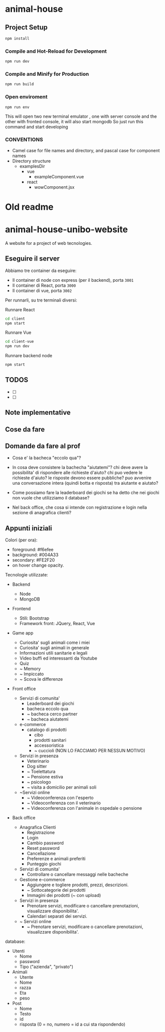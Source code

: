 # animal-house

## Project Setup

```sh
npm install
```

### Compile and Hot-Reload for Development

```sh
npm run dev
```

### Compile and Minify for Production

```sh
npm run build
```

### Open enviroment

```sh
npm run env
```
This will open two new terminal emulator , one with server console and the other
with fronted console, it will also start mongodb 
So just run this command and start developing

<!-- TODO: Explain how to deploy the project -->

### CONVENTIONS

- Camel case for file names and directory, and pascal case for component names
- Directory structure
  - examplesDir
    - vue
      - exampleComponent.vue
    - react
      - wowComponent.jsx

# Old readme

# animal-house-unibo-website
 A website for a project of web tecnologies.

## Eseguire il server
Abbiamo tre container da eseguire:
- Il container di node con express (per il backend), porta `3001`
- Il container di React, porta `3000`
- Il container di vue, porta `3002`

Per runnarli, su tre terminali diversi:

Runnare React
```bash
cd client
npm start
```

Runnare Vue
```bash
cd client-vue
npm run dev
```

Runnare backend node
```bash
npm start
```

## TODOS

- [ ]
- [ ]

## Note implementative

## Cose da fare


## Domande da fare al prof

- Cosa e' la bacheca "eccolo qua"?

- In cosa deve consistere la bachecha "aiutatemi"? chi deve avere la possibilita' di rispondere
alle richieste d'aiuto? chi puo vedere le richieste d'aiuto? le risposte devono essere pubbliche?
puo avvenire una conversazione intera (quindi botta e risposta) tra aiutante e aiutato?

- Come possiamo fare la leaderboard dei giochi se ha detto che nei giochi non vuole che utilizziamo il database?

- Nel back office, che cosa si intende con registrazione e login nella sezione di anagrafica clienti?



## Appunti iniziali
Colori (per ora):
- foreground: #f6efee
- background: #004A33
- secondary: #FE2F20
- on hover change opacity.

Tecnologie utilizzate:
- Backend
  - Node
  - MongoDB
- Frontend
    - Stili: Bootstrap
    - Framework front: JQuery, React, Vue

- Game app
  - Curiosita' sugli animali come i miei
  - Curiosita' sugli animali in generale
  - Informazioni utili sanitarie e legali
  - Video buffi ed interessanti da Youtube
  - Quiz
  - ~ Memory
  - ~ Impiccato
  - ~ Scova le differenze
- Front office
  - Servizi di comunita'
    - Leaderboard dei giochi
    - bacheca eccolo qua
    - ~ bacheca cerco partner
    - ~ bacheca aiutatemi
  - e-commerce
    - catalogo di prodotti
      - cibo
      - prodotti sanitari
      - accessoristica
      - ~ cuccioli (NON LO FACCIAMO PER NESSUN MOTIVO)
  - Servizi in presenza
    - Veterinario
    - Dog sitter
    - ~ Toelettatura
    - ~ Pensione estiva
    - ~ psicologo
    - ~ visita a domicilio per animali soli
  - ~Servizi online
    - ~ Videoconferenza con l'esperto
    - ~ Videoconferenza con il veterinario
    - ~ Videoconferenza con l'animale in ospedale o pensione
- Back office
  - Anagrafica Clienti
    - Registrazione
    - Login
    - Cambio password
    - Reset password
    - Cancellazione
    - Preferenze e animali preferiti
    - Punteggio giochi
  - Servizi di comunita'
    - Controllare o cancellare messaggi nelle bacheche
  - Gestione e-commerce
    - Aggiungere e togliere prodotti, prezzi, descrizioni.
    - ~ Sottocategorie dei prodotti
    - Immagini dei prodotti (~ con upload)
  - Servizi in presenza
    - Prenotare servizi, modificare o cancellare prenotazioni, visualizzare disponibilita'.
    - Calendari separati dei servizi.
  - ~ Servizi online
    - ~ Prenotare servizi, modificare o cancellare prenotazioni, visualizzare disponibilita'.


database:
- Utenti
  - Nome
  - password
  - Tipo ("azienda", "privato")
- Animali
  - Utente
  - Nome
  - razza
  - Eta
  - peso
- Post
  - Nome
  - Testo
  - id
  - risposta (0 = no, numero = id a cui sta rispondendo)
